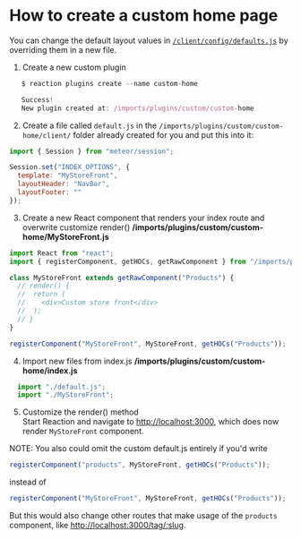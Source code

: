 # How to create a custom home page

You can change the default layout values in [`/client/config/defaults.js`]( https://github.com/reactioncommerce/reaction/blob/f40ff536c139d70da02ca10ae12655247452d658/client/config/defaults.js#L1-L74) by overriding them in a new file.

1) Create a new custom plugin

```js
   $ reaction plugins create --name custom-home

   Success!
   New plugin created at: /imports/plugins/custom/custom-home
```

2) Create a file called `default.js` in the `/imports/plugins/custom/custom-home/client/` folder already created for you and put this into it:

```js
import { Session } from "meteor/session";

Session.set("INDEX_OPTIONS", {
  template: "MyStoreFront",
  layoutHeader: "NavBar",
  layoutFooter: ""
});
```
3) Create a new React component that renders your index route and
overwrite customize render()
**/imports/plugins/custom/custom-home/MyStoreFront.js**
```js
import React from "react";
import { registerComponent, getHOCs, getRawComponent } from "/imports/plugins/core/components/lib";

class MyStoreFront extends getRawComponent("Products") {
  // render() {
  //  return (
  //    <div>Custom store front</div>
  //  );
  // }
}

registerComponent("MyStoreFront", MyStoreFront, getHOCs("Products"));
```

4) Import new files from index.js
**/imports/plugins/custom/custom-home/index.js**
```js
  import "./default.js";
  import "./MyStoreFront";
```

5) Customize the render() method  
Start Reaction and navigate to <http://localhost:3000>, which does now render
`MyStoreFront` component.

NOTE: You also could omit the custom default.js entirely if you'd write

```js
registerComponent("products", MyStoreFront, getHOCs("Products"));
```

instead of

```js
registerComponent("MyStoreFront", MyStoreFront, getHOCs("Products"));
```

But this would also change other routes that make usage of the `products`
component, like <http://localhost:3000/tag/:slug>.
